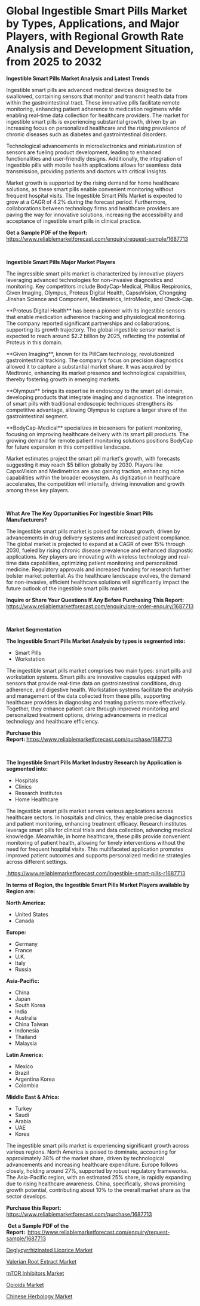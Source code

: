 <p><h1>Global Ingestible Smart Pills Market by Types, Applications, and Major Players, with Regional Growth Rate Analysis and Development Situation, from 2025 to 2032</h1></p><p><strong>Ingestible Smart Pills Market Analysis and Latest Trends</strong></p>
<p><p>Ingestible smart pills are advanced medical devices designed to be swallowed, containing sensors that monitor and transmit health data from within the gastrointestinal tract. These innovative pills facilitate remote monitoring, enhancing patient adherence to medication regimens while enabling real-time data collection for healthcare providers. The market for ingestible smart pills is experiencing substantial growth, driven by an increasing focus on personalized healthcare and the rising prevalence of chronic diseases such as diabetes and gastrointestinal disorders. </p><p>Technological advancements in microelectronics and miniaturization of sensors are fueling product development, leading to enhanced functionalities and user-friendly designs. Additionally, the integration of ingestible pills with mobile health applications allows for seamless data transmission, providing patients and doctors with critical insights. </p><p>Market growth is supported by the rising demand for home healthcare solutions, as these smart pills enable convenient monitoring without frequent hospital visits. The Ingestible Smart Pills Market is expected to grow at a CAGR of 4.2% during the forecast period. Furthermore, collaborations between technology firms and healthcare providers are paving the way for innovative solutions, increasing the accessibility and acceptance of ingestible smart pills in clinical practice.</p></p>
<p><strong>Get a Sample PDF of the Report:&nbsp;</strong> <a href="https://www.reliablemarketforecast.com/enquiry/request-sample/1687713?utm_campaign=1834&utm_medium=2&utm_source=Github&utm_content=ia&utm_term=08032025&utm_id=ingestible-smart-pills">https://www.reliablemarketforecast.com/enquiry/request-sample/1687713</a></p>
<p>&nbsp;</p>
<p><strong>Ingestible Smart Pills Major Market Players</strong></p>
<p><p>The ingressible smart pills market is characterized by innovative players leveraging advanced technologies for non-invasive diagnostics and monitoring. Key competitors include BodyCap-Medical, Philips Respironics, Given Imaging, Olympus, Proteus Digital Health, CapsoVision, Chongqing Jinshan Science and Component, Medimetrics, IntroMedic, and Check-Cap.</p><p>**Proteus Digital Health** has been a pioneer with its ingestible sensors that enable medication adherence tracking and physiological monitoring. The company reported significant partnerships and collaborations, supporting its growth trajectory. The global ingestible sensor market is expected to reach around $2.2 billion by 2025, reflecting the potential of Proteus in this domain.</p><p>**Given Imaging**, known for its PillCam technology, revolutionized gastrointestinal tracking. The company's focus on precision diagnostics allowed it to capture a substantial market share. It was acquired by Medtronic, enhancing its market presence and technological capabilities, thereby fostering growth in emerging markets.</p><p>**Olympus** brings its expertise in endoscopy to the smart pill domain, developing products that integrate imaging and diagnostics. The integration of smart pills with traditional endoscopic techniques strengthens its competitive advantage, allowing Olympus to capture a larger share of the gastrointestinal segment.</p><p>**BodyCap-Medical** specializes in biosensors for patient monitoring, focusing on improving healthcare delivery with its smart pill products. The growing demand for remote patient monitoring solutions positions BodyCap for future expansion in this competitive landscape.</p><p>Market estimates project the smart pill market's growth, with forecasts suggesting it may reach $5 billion globally by 2030. Players like CapsoVision and Medimetrics are also gaining traction, enhancing niche capabilities within the broader ecosystem. As digitization in healthcare accelerates, the competition will intensify, driving innovation and growth among these key players.</p></p>
<p>&nbsp;</p>
<p><strong>What Are The Key Opportunities For Ingestible Smart Pills Manufacturers?</strong></p>
<p><p>The ingestible smart pills market is poised for robust growth, driven by advancements in drug delivery systems and increased patient compliance. The global market is projected to expand at a CAGR of over 15% through 2030, fueled by rising chronic disease prevalence and enhanced diagnostic applications. Key players are innovating with wireless technology and real-time data capabilities, optimizing patient monitoring and personalized medicine. Regulatory approvals and increased funding for research further bolster market potential. As the healthcare landscape evolves, the demand for non-invasive, efficient healthcare solutions will significantly impact the future outlook of the ingestible smart pills market.</p></p>
<p><strong>Inquire or Share Your Questions If Any Before Purchasing This Report:</strong> <a href="https://www.reliablemarketforecast.com/enquiry/pre-order-enquiry/1687713?utm_campaign=1834&utm_medium=2&utm_source=Github&utm_content=ia&utm_term=08032025&utm_id=ingestible-smart-pills">https://www.reliablemarketforecast.com/enquiry/pre-order-enquiry/1687713</a></p>
<p>&nbsp;</p>
<p><strong>Market Segmentation</strong></p>
<p><strong>The Ingestible Smart Pills Market Analysis by types is segmented into:</strong></p>
<p><ul><li>Smart Pills</li><li>Workstation</li></ul></p>
<p><p>The ingestible smart pills market comprises two main types: smart pills and workstation systems. Smart pills are innovative capsules equipped with sensors that provide real-time data on gastrointestinal conditions, drug adherence, and digestive health. Workstation systems facilitate the analysis and management of the data collected from these pills, supporting healthcare providers in diagnosing and treating patients more effectively. Together, they enhance patient care through improved monitoring and personalized treatment options, driving advancements in medical technology and healthcare efficiency.</p></p>
<p><strong>Purchase this Report:&nbsp;</strong><a href="https://www.reliablemarketforecast.com/purchase/1687713?utm_campaign=1834&utm_medium=2&utm_source=Github&utm_content=ia&utm_term=08032025&utm_id=ingestible-smart-pills">https://www.reliablemarketforecast.com/purchase/1687713</a></p>
<p>&nbsp;</p>
<p><strong>The Ingestible Smart Pills Market Industry Research by Application is segmented into:</strong></p>
<p><ul><li>Hospitals</li><li>Clinics</li><li>Research Institutes</li><li>Home Healthcare</li></ul></p>
<p><p>The ingestible smart pills market serves various applications across healthcare sectors. In hospitals and clinics, they enable precise diagnostics and patient monitoring, enhancing treatment efficacy. Research institutes leverage smart pills for clinical trials and data collection, advancing medical knowledge. Meanwhile, in home healthcare, these pills provide convenient monitoring of patient health, allowing for timely interventions without the need for frequent hospital visits. This multifaceted application promotes improved patient outcomes and supports personalized medicine strategies across different settings.</p></p>
<p><a href="https://www.reliablemarketforecast.com/ingestible-smart-pills-r1687713?utm_campaign=1834&utm_medium=2&utm_source=Github&utm_content=ia&utm_term=08032025&utm_id=ingestible-smart-pills">&nbsp;https://www.reliablemarketforecast.com/ingestible-smart-pills-r1687713</a></p>
<p><strong>In terms of Region, the Ingestible Smart Pills Market Players available by Region are:</strong></p>
<p>
    <p> <strong> North America: </strong>
        <ul>
            <li>United States</li>
            <li>Canada</li>
        </ul>
        </p> 
    <p> <strong> Europe: </strong>
        <ul>
            <li>Germany</li>
            <li>France</li>
            <li>U.K.</li>
            <li>Italy</li>
            <li>Russia</li>
        </ul>
        </p> 
    <p> <strong> Asia-Pacific: </strong>
        <ul>
            <li>China</li>
            <li>Japan</li>
            <li>South Korea</li>
            <li>India</li>
            <li>Australia</li>
            <li>China Taiwan</li>
            <li>Indonesia</li>
            <li>Thailand</li>
            <li>Malaysia</li>
        </ul>
        </p> 
    <p> <strong> Latin America: </strong>
        <ul>
            <li>Mexico</li>
            <li>Brazil</li>
            <li>Argentina Korea</li>
            <li>Colombia</li>
        </ul>
        </p> 
    <p> <strong> Middle East & Africa: </strong>
        <ul>
            <li>Turkey</li>
            <li>Saudi</li>
            <li>Arabia</li>
            <li>UAE</li>
            <li>Korea</li>
        </ul>
    </p>
    </p>
<p><p>The ingestible smart pills market is experiencing significant growth across various regions. North America is poised to dominate, accounting for approximately 38% of the market share, driven by technological advancements and increasing healthcare expenditure. Europe follows closely, holding around 27%, supported by robust regulatory frameworks. The Asia-Pacific region, with an estimated 25% share, is rapidly expanding due to rising healthcare awareness. China, specifically, shows promising growth potential, contributing about 10% to the overall market share as the sector develops.</p></p>
<p><strong>Purchase this Report: </strong><a href="https://www.reliablemarketforecast.com/purchase/1687713?utm_campaign=1834&utm_medium=2&utm_source=Github&utm_content=ia&utm_term=08032025&utm_id=ingestible-smart-pills">https://www.reliablemarketforecast.com/purchase/1687713</a></p>
<p>&nbsp;<strong>Get a Sample PDF of the Report:&nbsp;&nbsp;</strong><a href="https://www.reliablemarketforecast.com/enquiry/request-sample/1687713?utm_campaign=1834&utm_medium=2&utm_source=Github&utm_content=ia&utm_term=08032025&utm_id=ingestible-smart-pills">https://www.reliablemarketforecast.com/enquiry/request-sample/1687713</a></p>
<p><strong></strong></p>
<p><p><a href="https://github.com/nellygussisy/Market-Research-Report-List-1/blob/main/deglycyrrhizinated-licorice-market.md?utm_campaign=1834&utm_medium=2&utm_source=Github&utm_content=ia&utm_term=08032025&utm_id=ingestible-smart-pills">Deglycyrrhizinated Licorice Market</a></p><p><a href="https://github.com/ebalabenoot/Market-Research-Report-List-1/blob/main/valerian-root-extract-market.md?utm_campaign=1834&utm_medium=2&utm_source=Github&utm_content=ia&utm_term=08032025&utm_id=ingestible-smart-pills">Valerian Root Extract Market</a></p><p><a href="https://github.com/cwasicioaie/Market-Research-Report-List-1/blob/main/mtor-inhibitors-market.md?utm_campaign=1834&utm_medium=2&utm_source=Github&utm_content=ia&utm_term=08032025&utm_id=ingestible-smart-pills">mTOR Inhibitors Market</a></p><p><a href="https://github.com/budenhanelfc/Market-Research-Report-List-1/blob/main/opioids-market.md?utm_campaign=1834&utm_medium=2&utm_source=Github&utm_content=ia&utm_term=08032025&utm_id=ingestible-smart-pills">Opioids Market</a></p><p><a href="https://github.com/handyiongikg/Market-Research-Report-List-1/blob/main/chinese-herbology-market.md?utm_campaign=1834&utm_medium=2&utm_source=Github&utm_content=ia&utm_term=08032025&utm_id=ingestible-smart-pills">Chinese Herbology Market</a></p></p>
